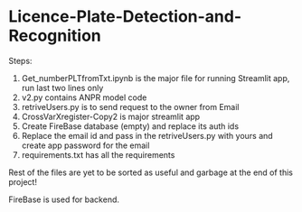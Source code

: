 # Licence-Plate-Detection-and-Recognition
Steps: 
1. Get_numberPLTfromTxt.ipynb  is the major file for running Streamlit app, run last two lines only 
2. v2.py contains ANPR model code
3. retriveUsers.py is to send request to the owner from Email
4. CrossVarXregister-Copy2 is major streamlit app
5. Create FireBase database (empty) and replace its auth ids
6. Replace the email id and pass in the retriveUsers.py with yours and create app password for the email
7. requirements.txt has all the requirements

Rest of the files are yet to be sorted as useful and garbage at the end of this project! 

FireBase is used for backend.
